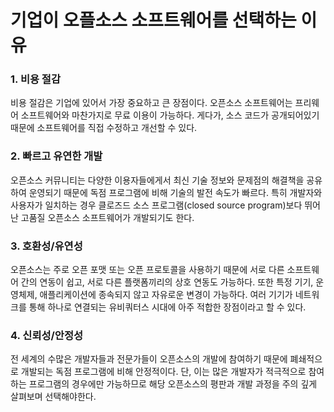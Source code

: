# 기업이 오플소스 소프트웨어를 선택하는 이유

### 1. 비용 절감
비용 절감은 기업에 있어서 가장 중요하고 큰 장점이다. 오픈소스 소프트웨어는 프리웨어 소프트웨어와 마찬가지로 무료 이용이 가능하다. 게다가, 소스 코드가 공개되어있기 때문에 소프트웨어를 직접 수정하고 개선할 수 있다.
 
### 2. 빠르고 유연한 개발
오픈소스 커뮤니티는 다양한 이용자들에게서 최신 기술 정보와 문제점의 해결책을 공유하여 운영되기 때문에 독점 프로그램에 비해 기술의 발전 속도가 빠르다. 특히 개발자와 사용자가 일치하는 경우 클로즈드 소스 프로그램(closed source program)보다 뛰어난 고품질 오픈소스 소프트웨어가 개발되기도 한다.
 
### 3. 호환성/유연성
오픈소스는 주로 오픈 포맷 또는 오픈 프로토콜을 사용하기 때문에 서로 다른 소프트웨어 간의 연동이 쉽고, 서로 다른 플랫폼끼리의 상호 연동도 가능하다. 또한 특정 기기, 운영체제, 애플리케이션에 종속되지 않고 자유로운 변경이 가능하다. 여러 기기가 네트워크를 통해 하나로 연결되는 유비쿼터스 시대에 아주 적합한 장점이라고 할 수 있다.
 
### 4. 신뢰성/안정성
전 세계의 수많은 개발자들과 전문가들이 오픈소스의 개발에 참여하기 때문에 폐쇄적으로 개발되는 독점 프로그램에 비해 안정적이다. 단, 이는 많은 개발자가 적극적으로 참여하는 프로그램의 경우에만 가능하므로 해당 오픈소스의 평판과 개발 과정을 주의 깊게 살펴보며 선택해야한다.